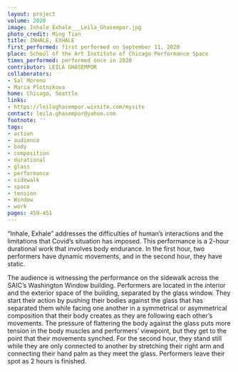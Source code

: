 ```yaml
---
layout: project
volume: 2020
image: Inhale_Exhale___Leila_Ghasempor.jpg
photo_credit: Ming Tian
title: INHALE, EXHALE
first_performed: first performed on September 11, 2020
place: School of the Art Institute of Chicago Performance Space
times_performed: performed once in 2020
contributor: LEILA GHASEMPOR
collaborators:
- Sal Moreno
- Maria Plotnikova
home: Chicago, Seattle
links:
- https://leilaghasempor.wixsite.com/mysite
contact: leila.ghasempor@yahoo.com
footnote: ''
tags:
- action
- audience
- body
- composition
- durational
- glass
- performance
- sidewalk
- space
- tension
- Window
- work
pages: 450-451
---
```



“Inhale, Exhale” addresses the difficulties of human’s interactions and the limitations that Covid’s situation has imposed. This performance is a 2-hour durational work that involves body endurance. In the first hour, two performers have dynamic movements, and in the second hour, they have static.

The audience is witnessing the performance on the sidewalk across the SAIC’s Washington Window building. Performers are located in the interior and the exterior space of the building, separated by the glass window. They start their action by pushing their bodies against the glass that has separated them while facing one another in a symmetrical or asymmetrical composition that their body creates as they are following each other’s movements. The pressure of flattering the body against the glass puts more tension in the body muscles and performers’ viewpoint, but they get to the point that their movements synched. For the second hour, they stand still while they are only connected to another by stretching their right arm and connecting their hand palm as they meet the glass. Performers leave their spot as 2 hours is finished.
